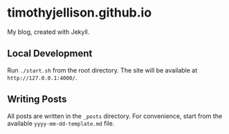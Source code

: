 # timothyjellison.github.io

My blog, created with Jekyll.

## Local Development

Run `./start.sh` from the root directory. The site will be available at `http://127.0.0.1:4000/`.

## Writing Posts

All posts are written in the `_posts` directory. For convenience, start from the available `yyyy-mm-dd-template.md` file.
